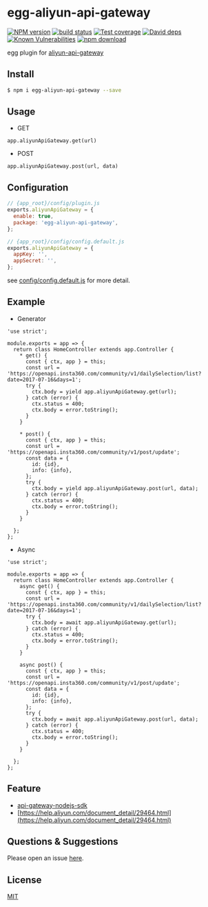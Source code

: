 # egg-aliyun-api-gateway

[![NPM version][npm-image]][npm-url]
[![build status][travis-image]][travis-url]
[![Test coverage][codecov-image]][codecov-url]
[![David deps][david-image]][david-url]
[![Known Vulnerabilities][snyk-image]][snyk-url]
[![npm download][download-image]][download-url]

[npm-image]: https://img.shields.io/npm/v/egg-aliyun-api-gateway.svg?style=flat-square
[npm-url]: https://npmjs.org/package/egg-aliyun-api-gateway
[travis-image]: https://img.shields.io/travis/thonatos/egg-aliyun-api-gateway.svg?style=flat-square
[travis-url]: https://travis-ci.org/thonatos/egg-aliyun-api-gateway
[codecov-image]: https://img.shields.io/codecov/c/github/thonatos/egg-aliyun-api-gateway.svg?style=flat-square
[codecov-url]: https://codecov.io/github/thonatos/egg-aliyun-api-gateway?branch=master
[david-image]: https://img.shields.io/david/thonatos/egg-aliyun-api-gateway.svg?style=flat-square
[david-url]: https://david-dm.org/thonatos/egg-aliyun-api-gateway
[snyk-image]: https://snyk.io/test/npm/egg-aliyun-api-gateway/badge.svg?style=flat-square
[snyk-url]: https://snyk.io/test/npm/egg-aliyun-api-gateway
[download-image]: https://img.shields.io/npm/dm/egg-aliyun-api-gateway.svg?style=flat-square
[download-url]: https://npmjs.org/package/egg-aliyun-api-gateway

<!--
Description here.
-->

egg plugin for [aliyun-api-gateway](https://www.aliyun.com/product/apigateway?spm=5176.8142029.388261.285.715c4636wRT8p1)

## Install

```bash
$ npm i egg-aliyun-api-gateway --save
```

## Usage

- GET 

```
app.aliyunApiGateway.get(url)
```

- POST 

```
app.aliyunApiGateway.post(url, data)
```

## Configuration

```js
// {app_root}/config/plugin.js
exports.aliyunApiGateway = {
  enable: true,
  package: 'egg-aliyun-api-gateway',
};
```

```js
// {app_root}/config/config.default.js
exports.aliyunApiGateway = {
  appKey: '',
  appSecret: '',
};
```

see [config/config.default.js](config/config.default.js) for more detail.

## Example

<!-- example here -->

- Generator

```
'use strict';

module.exports = app => {
  return class HomeController extends app.Controller {
    * get() {
      const { ctx, app } = this;
      const url = 'https://openapi.insta360.com/community/v1/dailySelection/list?date=2017-07-16&days=1';
      try {
        ctx.body = yield app.aliyunApiGateway.get(url);
      } catch (error) {
        ctx.status = 400;
        ctx.body = error.toString();
      }
    }

    * post() {
      const { ctx, app } = this;
      const url = 'https://openapi.insta360.com/community/v1/post/update';
      const data = {
        id: {id},
        info: {info},
      };
      try {
        ctx.body = yield app.aliyunApiGateway.post(url, data);
      } catch (error) {
        ctx.status = 400;
        ctx.body = error.toString();
      }
    }

  };
};
```

- Async

```
'use strict';

module.exports = app => {
  return class HomeController extends app.Controller {
    async get() {
      const { ctx, app } = this;
      const url = 'https://openapi.insta360.com/community/v1/dailySelection/list?date=2017-07-16&days=1';
      try {
        ctx.body = await app.aliyunApiGateway.get(url);
      } catch (error) {
        ctx.status = 400;
        ctx.body = error.toString();
      }
    }

    async post() {
      const { ctx, app } = this;
      const url = 'https://openapi.insta360.com/community/v1/post/update';
      const data = {
        id: {id},
        info: {info},
      };
      try {
        ctx.body = await app.aliyunApiGateway.post(url, data);
      } catch (error) {
        ctx.status = 400;
        ctx.body = error.toString();
      }
    }

  };
};
```

## Feature

- [api-gateway-nodejs-sdk](https://github.com/aliyun/api-gateway-nodejs-sdk)
- [https://help.aliyun.com/document_detail/29464.html](https://help.aliyun.com/document_detail/29464.html)

## Questions & Suggestions

Please open an issue [here](https://github.com/eggjs/egg/issues).

## License

[MIT](LICENSE)
